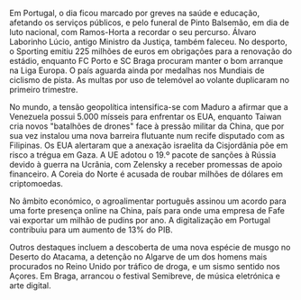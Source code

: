 Em Portugal, o dia ficou marcado por greves na saúde e educação, afetando os serviços públicos, e pelo funeral de Pinto Balsemão, em dia de luto nacional, com Ramos-Horta a recordar o seu percurso. Álvaro Laborinho Lúcio, antigo Ministro da Justiça, também faleceu. No desporto, o Sporting emitiu 225 milhões de euros em obrigações para a renovação do estádio, enquanto FC Porto e SC Braga procuram manter o bom arranque na Liga Europa. O país aguarda ainda por medalhas nos Mundiais de ciclismo de pista. As multas por uso de telemóvel ao volante duplicaram no primeiro trimestre.

No mundo, a tensão geopolítica intensifica-se com Maduro a afirmar que a Venezuela possui 5.000 mísseis para enfrentar os EUA, enquanto Taiwan cria novos "batalhões de drones" face à pressão militar da China, que por sua vez instalou uma nova barreira flutuante num recife disputado com as Filipinas. Os EUA alertaram que a anexação israelita da Cisjordânia põe em risco a trégua em Gaza. A UE adotou o 19.º pacote de sanções à Rússia devido à guerra na Ucrânia, com Zelensky a receber promessas de apoio financeiro. A Coreia do Norte é acusada de roubar milhões de dólares em criptomoedas.

No âmbito económico, o agroalimentar português assinou um acordo para uma forte presença online na China, país para onde uma empresa de Fafe vai exportar um milhão de pudins por ano. A digitalização em Portugal contribuiu para um aumento de 13% do PIB.

Outros destaques incluem a descoberta de uma nova espécie de musgo no Deserto do Atacama, a detenção no Algarve de um dos homens mais procurados no Reino Unido por tráfico de droga, e um sismo sentido nos Açores. Em Braga, arrancou o festival Semibreve, de música eletrónica e arte digital.